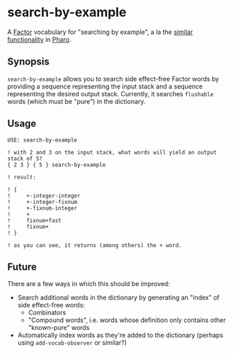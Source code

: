 # search-by-example

A [Factor](https://factorcode.org) vocabulary for "searching by example", a la the [similar functionality](https://www.youtube.com/watch?v=HOuZyOKa91o) in [Pharo](https://pharo.org/).

## Synopsis

`search-by-example` allows you to search side effect-free Factor words by providing a sequence representing the input stack and a sequence representing the desired output stack. Currently, it searches `flushable` words (which must be "pure") in the dictionary.

## Usage

```factor
USE: search-by-example

! with 2 and 3 on the input stack, what words will yield an output stack of 5?
{ 2 3 } { 5 } search-by-example

! result:

! {
!     +-integer-integer
!     +-integer-fixnum
!     +-fixnum-integer
!     +
!     fixnum+fast
!     fixnum+
! }

! as you can see, it returns (among others) the + word.
```

## Future

There are a few ways in which this should be improved:

- Search additional words in the dictionary by generating an "index" of side effect-free words:
  - Combinators
  - "Compound words", i.e. words whose definition only contains other "known-pure" words
- Automatically index words as they're added to the dictionary (perhaps using `add-vocab-observer` or similar?)
